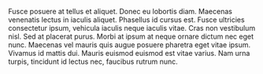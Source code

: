 Fusce posuere at tellus et aliquet. Donec eu lobortis diam. Maecenas venenatis lectus in iaculis aliquet. Phasellus id cursus est. Fusce ultricies consectetur ipsum, vehicula iaculis neque iaculis vitae. Cras non vestibulum nisl. Sed at placerat purus. Morbi at ipsum at neque ornare dictum nec eget nunc. Maecenas vel mauris quis augue posuere pharetra eget vitae ipsum. Vivamus id mattis dui. Mauris euismod euismod est vitae varius. Nam urna turpis, tincidunt id lectus nec, faucibus rutrum nunc.